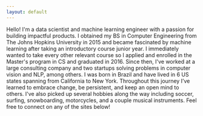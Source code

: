 ```yaml
---
layout: default
---
```



Hello! I'm a data scientist and machine learning engineer with a passion for building impactful products. I obtained my BS in Computer Engineering from The Johns Hopkins University in 2015 and became fascinated by machine learning after taking an introductory course junior year. I immediately wanted to take every other relevant course so I applied and enrolled in the Master's program in CS and graduated in 2016. Since then,  I've worked at a large consulting company and two startups solving problems in computer vision and NLP, among others. I was born in Brazil and have lived in 6 US states spanning from California to New York. Throughout this journey I’ve learned to embrace change, be persistent, and keep an open mind to others. I've also picked up several hobbies along the way including soccer, surfing, snowboarding, motorcycles, and a couple musical instruments. Feel free to connect on any of the sites below!
